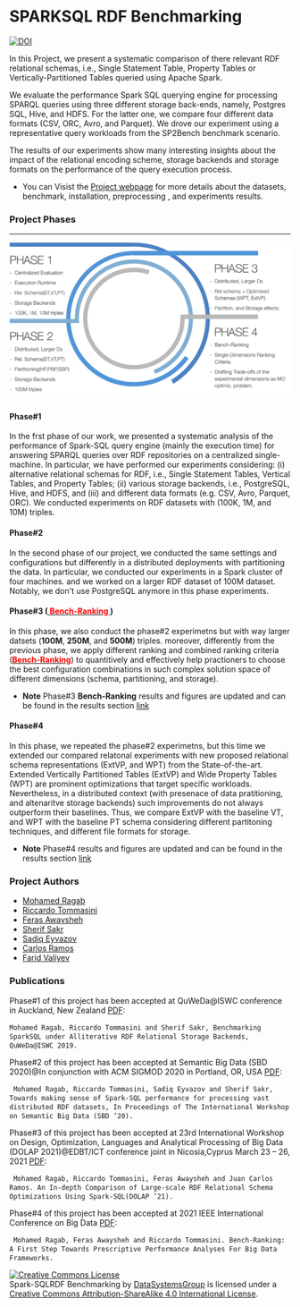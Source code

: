 # SPARKSQL RDF Benchmarking


[![DOI](https://zenodo.org/badge/DOI/10.5281/zenodo.3870891.svg)](https://doi.org/10.5281/zenodo.3870891)


In this Project, we present a systematic comparison of there relevant RDF relational schemas, i.e., Single Statement Table, Property Tables or Vertically-Partitioned Tables queried using Apache Spark.

We evaluate the performance Spark SQL querying engine for processing SPARQL queries using three different storage back-ends, namely, Postgres SQL, Hive, and HDFS. For the latter one, we compare four different data formats (CSV, ORC, Avro, and Parquet).
We drove our experiment using a representative query workloads from the SP2Bench benchmark scenario.

The results of our experiments show many interesting insights about the impact of the relational encoding scheme, storage backends and storage formats on the performance of the query execution process.

- You can Visist the [Project webpage](https://datasystemsgrouput.github.io/SPARKSQLRDFBenchmarking/) for more details about the datasets, benchmark, installation, preprocessing , and experiments results.

### Project Phases
-----
<p align="center"><img src="docs/images/SparkSQLRDFBenchPhases.jpeg" alt="spark"> </p>


#### Phase#1
In the frst phase of our work, we presented a systematic analysis of the performance of Spark-SQL query engine (mainly
the execution time) for answering SPARQL queries over RDF repositories on a centralized single-machine. In particular, we have
performed our experiments considering: (i) alternative relational schemas for RDF, i.e., Single Statement Tables, Vertical Tables, and Property Tables; (ii) various storage backends, i.e., PostgreSQL, Hive, and HDFS, and (iii) and different data formats (e.g. CSV, Avro, Parquet, ORC). We conducted experiments on RDF datasets with (100K, 1M, and 10M) triples.

#### Phase#2
In the second phase of our project, we conducted the same settings and configurations but differently in a distributed deployments with partitioning the data. In particular, we conducted our experiments in a Spark cluster of four machines. and we worked on a larger RDF dataset of 100M dataset. Notably, we don't use PostgreSQL anymore in this phase experiments.

#### Phase#3 ([<span style="color:red"> Bench-Ranking </span>](https://github.com/DataSystemsGroupUT/SPARKSQLRDFBenchmarking/blob/master/docs/Bench-Ranking.md))
In this phase, we also conduct the phase#2 experimetns but with way larger datsets (**100M**, **250M**, and **500M**) triples. moreover, differently from the previous phase, we apply different ranking and combined ranking criteria ([<span style="color:red">**Bench-Ranking**</span>](https://github.com/DataSystemsGroupUT/SPARKSQLRDFBenchmarking/blob/master/docs/Bench-Ranking.md)) to quantitively and effectively help practioners to choose the best configuration combinations in such complex solution space of different dimensions (schema, partitioning, and storage).

* **Note** Phase#3 **Bench-Ranking** results and figures are updated and can be found in the results section [link](https://github.com/DataSystemsGroupUT/SPARKSQLRDFBenchmarking/blob/master/docs/Bench-Ranking.md)


#### Phase#4 
In this phase, we repeated the phase#2 experimetns, but this time we extended our compared relatonal experiments with new proposed relational schema representations (ExtVP, and WPT) from the State-of-the-art. Extended Vertically Partitioned Tables (ExtVP) and Wide Property Tables (WPT) are prominent optimizations that target specific workloads. Nevertheless, in a distributed context (with presenace of data pratitioning, and altenaritve storage backends) such improvements do not always outperform their baselines. Thus, we compare ExtVP with the baseline VT, and WPT with the baseline PT schema considering different partitoning techniques, and different file formats for storage.
* **Note** Phase#4 results and figures are updated and can be found in the results section [link](https://datasystemsgrouput.github.io/SPARKSQLRDFBenchmarking/OptimizedVsBaselinComparsions.html)



### Project Authors
 - [Mohamed Ragab](https://bigdata.cs.ut.ee/mohamed-ragab)
 - [Riccardo Tommasini](https://rictomm.me/)
 - [Feras Awaysheh](https://bigdata.cs.ut.ee/feras-m-awaysheh)
 - [Sherif Sakr](https://bigdata.cs.ut.ee/prof-dr-sherif-sakr)
 - [Sadiq Eyvazov](http://github.com)
 - [Carlos Ramos](https://github.com/0x7b1)
 - [Farid Valiyev](https://github.com/faridvaliyev1)


### Publications

Phase#1 of this project has been accepted at QuWeDa@ISWC conference in Auckland, New Zealand [PDF](http://ceur-ws.org/Vol-2496/paper5.pdf):

    Mohamed Ragab, Riccardo Tommasini and Sherif Sakr, Benchmarking SparkSQL under Alliterative RDF Relational Storage Backends, QuWeDa@ISWC 2019.

Phase#2 of this project has been accepted at Semantic Big Data (SBD 2020)@In conjunction with ACM SIGMOD 2020 in Portland, OR, USA [PDF](https://dl.acm.org/doi/10.1145/3391274.3393632):

	 Mohamed Ragab, Riccardo Tommasini, Sadiq Eyvazov and Sherif Sakr, Towards making sense of Spark-SQL performance for processing vast distributed RDF datasets, In Proceedings of The International Workshop on Semantic Big Data (SBD ’20).
	


Phase#3 of this project has been accepted at 23rd International Workshop on Design, Optimization, Languages and Analytical Processing of Big Data (DOLAP 2021)@EDBT/ICT conference joint in Nicosia,Cyprus March 23 – 26, 2021 [PDF](http://ceur-ws.org/Vol-2840/paper11.pdf):

	 Mohamed Ragab, Riccardo Tommasini, Feras Awaysheh and Juan Carlos Ramos. An In-depth Comparison of Large-scale RDF Relational Schema Optimizations Using Spark-SQL(DOLAP ’21).
	 

Phase#4 of this project has been accepted at 2021 IEEE International Conference on Big Data [PDF](https://ieeexplore.ieee.org/abstract/document/9671277):

	 Mohamed Ragab, Feras Awaysheh and Riccardo Tommasini. Bench-Ranking: A First Step Towards Prescriptive Performance Analyses For Big Data Frameworks.



 <a rel="license" href="http://creativecommons.org/licenses/by-sa/4.0/"><img alt="Creative Commons License" style="border-width:0" src="https://i.creativecommons.org/l/by-sa/4.0/88x31.png" /></a><br /><span xmlns:dct="http://purl.org/dc/terms/" property="dct:title">Spark-SQLRDF Benchmarking</span> by <a xmlns:cc="http://creativecommons.org/ns#" href="https://datasystemsgrouput.github.io/SPARKSQLRDFBenchmarking/" property="cc:attributionName" rel="cc:attributionURL">DataSystemsGroup</a> is licensed under a <a rel="license" href="http://creativecommons.org/licenses/by-sa/4.0/">Creative Commons Attribution-ShareAlike 4.0 International License</a>.
